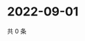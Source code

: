 # 2022-09-01

共 0 条

<!-- BEGIN WEIBO -->
<!-- 最后更新时间 Thu Sep 01 2022 02:21:12 GMT+0800 (China Standard Time) -->

<!-- END WEIBO -->
